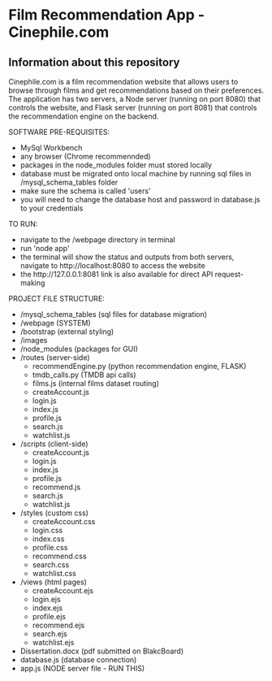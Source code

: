# Film Recommendation App - Cinephile.com

## Information about this repository

Cinephile.com is a film recommendation website that allows users to browse through films and get recommendations based on their preferences.
<br>
The application has two servers, a Node server (running on port 8080) that controls the website, and Flask server (running on port 8081) that controls the recommendation engine on the backend.
<br>

SOFTWARE PRE-REQUISITES:
<ul>
<li>MySql Workbench</li>
<li>any browser (Chrome recommennded)</li>
<li>packages in the node_modules folder must stored locally</li>
<li>database must be migrated onto local machine by running sql files in /mysql_schema_tables folder</li>
    <li>make sure the schema is called 'users'</li>
    <li>you will need to change the database host and password in database.js to your credentials</li>
</ul>

TO RUN:
<ul>
<li>navigate to the /webpage directory in terminal</li>
<li>run 'node app'</li>
<li>the terminal will show the status and outputs from both servers, navigate to http://localhost:8080 to access the website</li>
<li>the http://127.0.0.1:8081 link is also available for direct API request-making</li>
</ul>


PROJECT FILE STRUCTURE:<br>

<ul>    
<li>/mysql_schema_tables (sql files for database migration)</li>
<li>/webpage (SYSTEM)</li>
    <li>/bootstrap (external styling)</li>
    <li>/images</li>
    <li>/node_modules (packages for GUI)</li>
    <li>/routes (server-side)
        <ul>
            <li>recommendEngine.py (python recommendation engine, FLASK)</li>
            <li>tmdb_calls.py (TMDB api calls)</li>
            <li>films.js (internal films dataset routing)</li>
            <li>createAccount.js</li>
            <li>login.js</li>
            <li>index.js</li>
            <li>profile.js</li>
            <li>search.js</li>
            <li>watchlist.js</li>
        </ul>
    </li>
    <li>/scripts (client-side)
        <ul>
            <li>createAccount.js</li>
            <li>login.js</li>
            <li>index.js</li>
            <li>profile.js</li>
            <li>recommend.js</li>
            <li>search.js</li>
            <li>watchlist.js</li>
        </ul>
    </li>
    <li>/styles (custom css)
        <ul>
            <li>createAccount.css</li>
            <li>login.css</li>
            <li>index.css</li>
            <li>profile.css</li>
            <li>recommend.css</li>
            <li>search.css</li>
            <li>watchlist.css</li>
        </ul>
    </li>
    <li>/views (html pages)
        <ul>
            <li>createAccount.ejs</li>
            <li>login.ejs</li>
            <li>index.ejs</li>
            <li>profile.ejs</li>
            <li>recommend.ejs</li>
            <li>search.ejs</li>
            <li>watchlist.ejs</li>
        </ul>
    </li>
    <li>Dissertation.docx (pdf submitted on BlakcBoard)</li>
    <li>database.js (database connection)</li>
    <li>app.js (NODE server file - RUN THIS)</li>

</ul>
